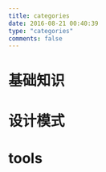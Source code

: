 ```yaml
---
title: categories
date: 2016-08-21 00:40:39
type: "categories"
comments: false
---
```


# 基础知识
# 设计模式
# tools

